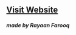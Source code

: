 ## <a href = "https://codedray01.github.io/winter-assignment/"> <strong>Visit Website </strong></a>
##### made by Rayaan Farooq 
